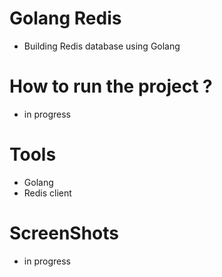 # Golang Redis 
- Building Redis database using Golang


# How to run the project ? 
- in progress


# Tools
  - Golang
  - Redis client


# ScreenShots
  - in progress 
